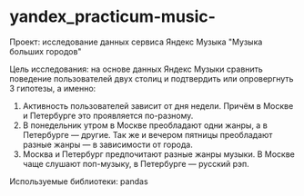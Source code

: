 # yandex_practicum-music-
Проект: исследование данных сервиса Яндекс Музыка "Музыка больших городов"


Цель исследования: 
на основе данных Яндекс Музыки сравнить поведение пользователей двух столиц и подтвердить или опровергнуть 3 гипотезы, а именно:
1. Активность пользователей зависит от дня недели. Причём в Москве и Петербурге это проявляется по-разному.
2. В понедельник утром в Москве преобладают одни жанры, а в Петербурге — другие. Так же и вечером пятницы преобладают разные жанры — в зависимости от города.
3. Москва и Петербург предпочитают разные жанры музыки. В Москве чаще слушают поп-музыку, в Петербурге — русский рэп.

Используемые библиотеки:
pandas

